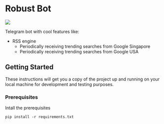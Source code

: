 # Robust Bot

<a href="https://www.python.org/">
  <img src="https://img.shields.io/badge/built%20with-Python3-red.svg" />
</a>

Telegram bot with cool features like:
 - RSS engine
    - Periodically receiving trending searches from Google Singapore
    - Periodically receiving trending searches from Google USA
 
 ## Getting Started

These instructions will get you a copy of the project up and running on your local machine for development and testing purposes.

### Prerequisites

Intall the prerequisites
```
pip install -r requirements.txt
```


